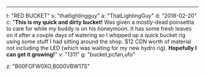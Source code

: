 ---
t: "RED BUCKET"
s: "thatlightingguy"
a: "ThatLightingGuy"
d: "2018-02-20"
c: "<strong>This is my quick and dirty bucket!</strong> Was given a mostly-dead poinsettia to care for while my buddy is on his honeymoon. It has some fresh leaves on it after a couple days of watering so I whipped up a quick bucket rig using some stuff I had sitting around the shop. $12 CDN worth of material not including the LED (which was waiting for my new hydro rig). <strong>Hopefully I can get it growing!</strong>"
v: "1311"
g: "bucket,pcfan,ufo"

z: "B00FGFW0XO,B000VBW17S"
